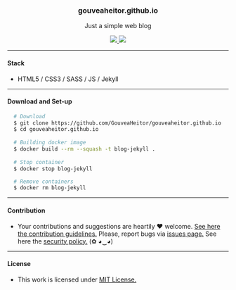 
<p align="center">
  <h3 align="center">gouveaheitor.github.io</h3>
  <p align="center">Just a simple web blog</p>

  <p align="center">
    <a href="https://github.com/GouveaHeitor/gouveaheitor.github.io/blob/master/LICENSE.md">
      <img src="https://img.shields.io/badge/license-MIT-blue.svg">
    </a>
    <a href="https://github.com/GouveaHeitor/gouveaheitor.github.io/releases">
      <img src="https://img.shields.io/badge/version-1.0-blue.svg">
    </a>
  </p>
</p>

---

#### Stack

- HTML5 / CSS3 / SASS / JS / Jekyll

---

#### Download and Set-up

```bash
  # Download
  $ git clone https://github.com/GouveaHeitor/gouveaheitor.github.io
  $ cd gouveaheitor.github.io
    
  # Building docker image
  $ docker build --rm --squash -t blog-jekyll .
  
  # Stop container
  $ docker stop blog-jekyll

  # Remove containers
  $ docker rm blog-jekyll
```

---

#### Contribution

- Your contributions and suggestions are heartily ♥ welcome. [See here the contribution guidelines.](/.github/CONTRIBUTING.md) Please, report bugs via [issues page.](https://github.com/GouveaHeitor/gouveaheitor.github.io/issues) See here the [security policy.](./SECURITY.md) (✿ ◕‿◕) 

---

#### License

- This work is licensed under [MIT License.](./LICENSE.md)
